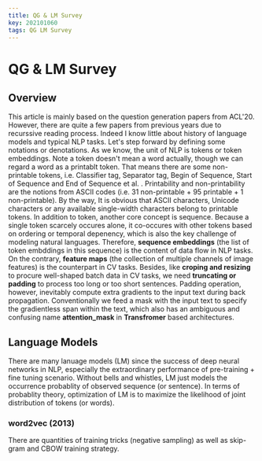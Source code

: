 ```yaml
---
title: QG & LM Survey
key: 202101060
tags: QG LM Survey
---
```


# QG & LM Survey

## Overview

This article is mainly based on the question generation papers from ACL'20. However, there are quite a few papers from previous years due to recurssive reading process. Indeed I know little about history of language models and typical NLP tasks. Let's step forward by defining some notations or denotations. As we know, the unit of NLP is tokens or token embeddings. Note a token doesn't mean a word actually, though we can regard a word as a printablt token. That means there are some non-printable tokens, i.e. Classifier tag, Separator tag, Begin of Sequence, Start of Sequence and End of Sequence et al. . Printability and non-printability are the notions from ASCII codes (i.e. 31 non-printable + 95 printable + 1 non-printable). By the way, It is obvious that ASCII characters, Unicode characters or any available single-width characters belong to printable tokens. In addition to token, another core concept is sequence. Because a single token scarcely occures alone, it co-occures with other tokens based on ordering or temporal depenency, which is also the key challenge of modeling natural languages. Therefore, **sequence embeddings** (the list of token embddings in this sequence) is the content of data flow in NLP tasks. On the contrary, **feature maps** (the collection of multiple channels of image features) is the counterpart in CV tasks. Besides, like **croping and resizing** to procure well-shaped batch data in CV tasks, we need **truncating or padding** to process too long or too short sentences. Padding operation, however, inevitably compute extra gradients to the input text during back propagation. Conventionally we feed a mask with the input text to specify the gradientless span within the text, which also has an ambiguous and confusing name **attention_mask** in **Transfromer** based architectures.

<!--more-->



## Language Models

There are many lanuage models (LM) since the success of deep neural networks in NLP, especially the extraordinary performance of pre-training + fine tuning scenario. Without bells and whistles, LM just models the occurrence probablity of observed sequence (or sentence). In terms of probablity theory, optimization of LM is to maximize the likelihood of joint distribution of tokens (or words).

### word2vec (2013)

There are quantities of training tricks (negative sampling) as well as skip-gram and CBOW training strategy. 

